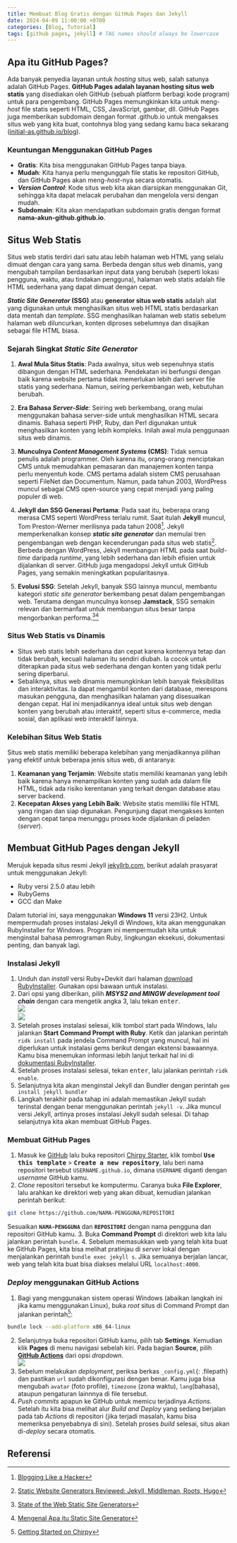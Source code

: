 ```yaml
---
title: Membuat Blog Gratis dengan GitHub Pages dan Jekyll
date: 2024-04-09 11:00:00 +0700
categories: [Blog, Tutorial]
tags: [github pages, jekyll] # TAG names should always be lowercase
---
```


## Apa itu GitHub Pages?
Ada banyak penyedia layanan untuk *hosting* situs web, salah satunya adalah GitHub Pages. **GitHub Pages adalah layanan hosting situs web statis** yang disediakan oleh GitHub (sebuah platform berbagi kode program) untuk para pengembang. GitHub Pages memungkinkan kita untuk meng-*host* file statis seperti HTML, CSS, JavaScript, gambar, dll. GitHub Pages juga memberikan subdomain dengan format .github.io untuk mengakses situs web yang kita buat, contohnya blog yang sedang kamu baca sekarang ([initial-as.github.io/blog](https://initial-as.github.io/blog)).
### Keuntungan Menggunakan GitHub Pages
-   **Gratis**: Kita bisa menggunakan GitHub Pages tanpa biaya.
-   **Mudah**: Kita hanya perlu mengunggah file statis ke repositori GitHub, dan GitHub Pages akan meng-*host*-nya secara otomatis.
-   ***Version Control***: Kode situs web kita akan diarsipkan menggunakan Git, sehingga kita dapat melacak perubahan dan mengelola versi dengan mudah.
-   **Subdomain**: Kita akan mendapatkan subdomain gratis dengan format  **nama-akun-github.github.io**.

## Situs Web Statis
Situs web statis terdiri dari satu atau lebih halaman web HTML yang selalu dimuat dengan cara yang sama. Berbeda dengan situs web dinamis, yang mengubah tampilan berdasarkan input data yang berubah (seperti lokasi pengguna, waktu, atau tindakan pengguna), halaman web statis adalah file HTML sederhana yang dapat dimuat dengan cepat.

***Static Site Generator* (SSG)** atau **generator situs web statis** adalah alat yang digunakan untuk menghasilkan situs web HTML statis berdasarkan data mentah dan *template*. SSG menghasilkan halaman web statis sebelum halaman web diluncurkan, konten diproses sebelumnya dan disajikan sebagai file HTML biasa.

### Sejarah Singkat *Static Site Generator*
1.  **Awal Mula Situs Statis**:
    Pada awalnya, situs web sepenuhnya statis dibangun dengan HTML sederhana. Pendekatan ini berfungsi dengan baik karena website pertama tidak memerlukan lebih dari server file statis yang sederhana. Namun, seiring perkembangan web, kebutuhan berubah.

2.  **Era Bahasa *Server-Side***: Seiring web berkembang, orang mulai menggunakan bahasa server-side untuk menghasilkan HTML secara dinamis. Bahasa seperti PHP, Ruby, dan Perl digunakan untuk menghasilkan konten yang lebih kompleks. Inilah awal mula penggunaan situs web dinamis.

3.  **Munculnya *Content Management Systems* (CMS)**: Tidak semua penulis adalah programmer. Oleh karena itu, orang-orang menciptakan CMS untuk memudahkan pemasaran dan manajemen konten tanpa perlu menyentuh kode. CMS pertama adalah sistem CMS perusahaan seperti FileNet dan Documentum. Namun, pada tahun 2003, WordPress muncul sebagai CMS open-source yang cepat menjadi yang paling populer di web.

4.  **Jekyll dan SSG Generasi Pertama**: Pada saat itu, beberapa orang merasa CMS seperti WordPress terlalu rumit. Saat itulah  **Jekyll**  muncul, Tom Preston-Werner merilisnya pada tahun 2008[^fn-nth-1]. Jekyll memperkenalkan konsep  ***static site generator*** dan memulai tren pengembangan web dengan kecenderungan pada situs web statis[^fn-nth-2]. Berbeda dengan WordPress, Jekyll membangun HTML pada saat  _build-time_  daripada  _runtime_, yang lebih sederhana dan lebih efisien untuk dijalankan di server. GitHub juga mengadopsi Jekyll untuk GitHub Pages, yang semakin meningkatkan popularitasnya.

5.  **Evolusi SSG**: Setelah Jekyll, banyak SSG lainnya muncul, membantu kategori  _static site generator_  berkembang pesat dalam pengembangan web. Terutama dengan munculnya konsep  **Jamstack**, SSG semakin relevan dan bermanfaat untuk membangun situs besar tanpa mengorbankan performa.[^fn-nth-3][^fn-nth-4]

### Situs Web Statis vs Dinamis
- Situs web statis lebih sederhana dan cepat karena kontennya tetap dan tidak berubah, kecuali halaman itu sendiri diubah. Ia cocok untuk diterapkan pada situs web sederhana dengan konten yang tidak perlu sering diperbarui.
- Sebaliknya, situs web dinamis memungkinkan lebih banyak fleksibilitas dan interaktivitas. Ia dapat mengambil konten dari database, merespons masukan pengguna, dan menghasilkan halaman yang disesuaikan dengan cepat. Hal ini menjadikannya ideal untuk situs web dengan konten yang berubah atau interaktif, seperti situs e-commerce, media sosial, dan aplikasi web interaktif lainnya.

### Kelebihan Situs Web Statis
Situs web statis memiliki beberapa kelebihan yang menjadikannya pilihan yang efektif untuk beberapa jenis situs web, di antaranya:
1.  **Keamanan yang Terjamin**: Website statis memiliki keamanan yang lebih baik karena hanya menampilkan konten yang sudah ada dalam file HTML, tidak ada risiko kerentanan yang terkait dengan database atau server backend.
2.  **Kecepatan Akses yang Lebih Baik**:  Website statis memiliki file HTML yang ringan dan siap digunakan. Pengunjung dapat mengakses konten dengan cepat tanpa menunggu proses kode dijalankan di peladen (*server*).


## Membuat GitHub Pages dengan Jekyll

Merujuk kepada situs resmi Jekyll [jekyllrb.com](https://jekyllrb.com/docs/), berikut adalah prasyarat untuk menggunakan Jekyll:
-   Ruby versi  2.5.0 atau lebih
-   RubyGems
-   GCC dan Make

Dalam tutorial ini, saya menggunakan **Windows 11** versi 23H2. Untuk mempermudah proses instalasi Jekyll di Windows, kita akan menggunakan RubyInstaller for Windows. Program ini mempermudah kita untuk menginstal bahasa pemrograman Ruby, lingkungan eksekusi, dokumentasi penting, dan banyak lagi.

### Instalasi Jekyll
1. Unduh dan *install* versi Ruby+Devkit dari halaman [download RubyInstaller](https://rubyinstaller.org/downloads/). Gunakan opsi bawaan untuk instalasi.
2. Dari opsi yang diberikan, pilih ***MSYS2 and MINGW development tool chain*** dengan cara mengetik angka 3, lalu tekan <kbd>enter</kbd>.<br>![](/assets/img/posts/2024-04-09/instalasi-RubyInstaller-1.png)<br>![](/assets/img/posts/2024-04-09/instalasi-RubyInstaller-2.png)
3. Setelah proses instalasi selesai, klik tombol start pada Windows, lalu jalankan **Start Command Prompt with Ruby**. Ketik dan jalankan perintah `ridk install` pada jendela Command Prompt yang muncul, hal ini diperlukan untuk instalasi gems berikut dengan ekstensi bawaannya. Kamu bisa menemukan informasi lebih lanjut terkait hal ini di [dokumentasi RubyInstaller](https://github.com/oneclick/rubyinstaller2#using-the-installer-on-a-target-system). 
4. Setelah proses instalasi selesai, tekan <kbd>enter</kbd>, lalu jalankan perintah `ridk enable`.
5. Selanjutnya kita akan menginstal Jekyll dan Bundler dengan perintah `gem install jekyll bundler`
6. Langkah terakhir pada tahap ini adalah memastikan Jekyll sudah terinstal dengan benar menggunakan perintah `jekyll -v`. Jika muncul versi Jekyll, artinya proses instalasi Jekyll sudah selesai. Di tahap selanjutnya kita akan membuat GitHub Pages.

### Membuat GitHub Pages
1. Masuk ke [GitHub](https://github.com) lalu buka repositori [Chirpy Starter](https://github.com/cotes2020/chirpy-starter), klik tombol **<kbd>Use this template</kbd>** > **<kbd>Create a new repository</kbd>**, lalu beri nama repositori tersebut `USERNAME.github.io`, dimana `USERNAME` diganti dengan *username* GitHub kamu.
2. *Clone* repositori tersebut ke komputermu. Caranya buka **File Explorer**, lalu arahkan ke direktori web yang akan dibuat, kemudian jalankan perintah berikut:
```bash
git clone https://github.com/NAMA-PENGGUNA/REPOSITORI
```
Sesuaikan **`NAMA-PENGGUNA`** dan **`REPOSITORI`** dengan nama pengguna dan repositori GitHub kamu.
3. Buka **Command Prompt** di direktori web kita lalu jalankan perintah `bundle`.
4. Sebelum memasukkan web yang telah kita buat ke GitHub Pages, kita bisa melihat pratinjau di _server_ lokal dengan menjalankan perintah ```bundle exec jekyll s```. Jika semuanya berjalan lancar, web yang telah kita buat bisa diakses melalui URL `localhost:4000`.

### *Deploy* menggunakan GitHub Actions
1. Bagi yang menggunakan sistem operasi Windows (abaikan langkah ini jika kamu menggunakan Linux), buka _root_ situs di Command Prompt dan jalankan perintah[^fn-nth-5]:
```bash
bundle lock --add-platform x86_64-linux
```
2. Selanjutnya buka repositori GitHub kamu, pilih tab **Settings**. Kemudian klik **Pages** di menu navigasi sebelah kiri. Pada bagian **Source**, pilih [**GitHub Actions**](https://docs.github.com/en/pages/getting-started-with-github-pages/configuring-a-publishing-source-for-your-github-pages-site#publishing-with-a-custom-github-actions-workflow) dari opsi *dropdown*.<br>![](/assets/img/posts/2024-04-09/github-actions.png)
3. Sebelum melakukan _deployment_, periksa berkas `_config.yml`{: .filepath} dan pastikan `url` sudah dikonfigurasi dengan benar. Kamu juga bisa mengubah `avatar` (foto profile), `timezone` (zona waktu), `lang`(bahasa), ataupun pengaturan lainnnya di file tersebut.
4. _Push commits_ apapun ke GitHub untuk memicu terjadinya _Actions_. Setelah itu kita bisa melihat alur _Build and Deploy_ yang sedang berjalan pada tab _Actions_ di repositori (jika terjadi masalah, kamu bisa memeriksa penyebabnya di sini). Setelah proses _build_ selesai, situs akan di-*deploy* secara otomatis.

## Referensi
[^fn-nth-1]: [Blogging Like a Hacker](https://tom.preston-werner.com/2008/11/17/blogging-like-a-hacker.html)
[^fn-nth-2]: [Static Website Generators Reviewed: Jekyll, Middleman, Roots, Hugo](https://www.smashingmagazine.com/2015/11/static-website-generators-jekyll-middleman-roots-hugo-review/)
[^fn-nth-3]: [State of the Web Static Site Generators](https://dev.to/asyncbanana/state-of-the-web-static-site-generators-g6f)
[^fn-nth-4]: [Mengenal Apa itu Static Site Generator](https://www.codepolitan.com/blog/mengenal-apa-itu-ssg-static-site-generator/)
[^fn-nth-5]: [Getting Started on Chirpy](https://chirpy.cotes.page/posts/getting-started/#deploy-by-using-github-actions)

